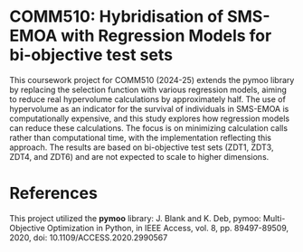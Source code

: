 # COMM510:  Hybridisation of SMS-EMOA with Regression Models for bi-objective test sets

This coursework project for COMM510 (2024-25) extends the pymoo library by replacing the selection function with various regression models, aiming to reduce real hypervolume calculations by approximately half. The use of hypervolume as an indicator for the survival of individuals in SMS-EMOA is computationally expensive, and this study explores how regression models can reduce these calculations. The focus is on minimizing calculation calls rather than computational time, with the implementation reflecting this approach. The results are based on bi-objective test sets (ZDT1, ZDT3, ZDT4, and ZDT6) and are not expected to scale to higher dimensions.

# References 

This project utilized the **pymoo** library:
J. Blank and K. Deb, pymoo: Multi-Objective Optimization in Python, in IEEE Access, vol. 8, pp. 89497-89509, 2020, doi: 10.1109/ACCESS.2020.2990567

